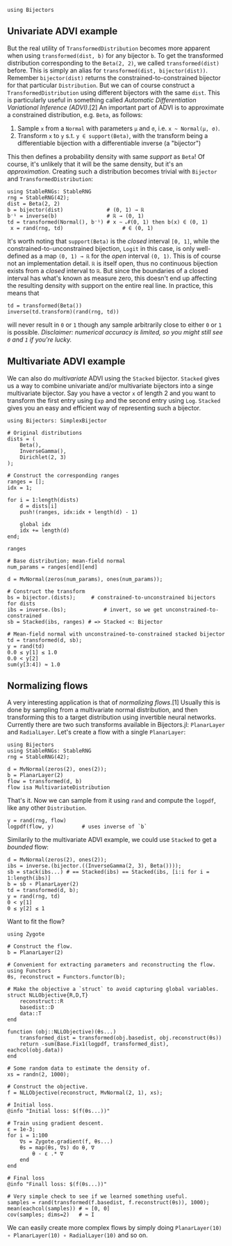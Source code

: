 ```@setup advi
using Bijectors
```

## Univariate ADVI example
But the real utility of `TransformedDistribution` becomes more apparent when using `transformed(dist, b)` for any bijector `b`. To get the transformed distribution corresponding to the `Beta(2, 2)`, we called `transformed(dist)` before. This is simply an alias for `transformed(dist, bijector(dist))`. Remember `bijector(dist)` returns the constrained-to-constrained bijector for that particular `Distribution`. But we can of course construct a `TransformedDistribution` using different bijectors with the same `dist`. This is particularly useful in something called _Automatic Differentiation Variational Inference (ADVI)_.[2] An important part of ADVI is to approximate a constrained distribution, e.g. `Beta`, as follows:
1. Sample `x` from a `Normal` with parameters `μ` and `σ`, i.e. `x ~ Normal(μ, σ)`.
2. Transform `x` to `y` s.t. `y ∈ support(Beta)`, with the transform being a differentiable bijection with a differentiable inverse (a "bijector")

This then defines a probability density with same _support_ as `Beta`! Of course, it's unlikely that it will be the same density, but it's an _approximation_. Creating such a distribution becomes trivial with `Bijector` and `TransformedDistribution`:

```@repl advi
using StableRNGs: StableRNG
rng = StableRNG(42);
dist = Beta(2, 2)
b = bijector(dist)              # (0, 1) → ℝ
b⁻¹ = inverse(b)                # ℝ → (0, 1)
td = transformed(Normal(), b⁻¹) # x ∼ 𝓝(0, 1) then b(x) ∈ (0, 1)
 x = rand(rng, td)                   # ∈ (0, 1)
```

It's worth noting that `support(Beta)` is the _closed_ interval `[0, 1]`, while the constrained-to-unconstrained bijection, `Logit` in this case, is only well-defined as a map `(0, 1) → ℝ` for the _open_ interval `(0, 1)`. This is of course not an implementation detail. `ℝ` is itself open, thus no continuous bijection exists from a _closed_ interval to `ℝ`. But since the boundaries of a closed interval has what's known as measure zero, this doesn't end up affecting the resulting density with support on the entire real line. In practice, this means that

```@repl advi
td = transformed(Beta())
inverse(td.transform)(rand(rng, td))
```

will never result in `0` or `1` though any sample arbitrarily close to either `0` or `1` is possible. _Disclaimer: numerical accuracy is limited, so you might still see `0` and `1` if you're lucky._

## Multivariate ADVI example
We can also do _multivariate_ ADVI using the `Stacked` bijector. `Stacked` gives us a way to combine univariate and/or multivariate bijectors into a singe multivariate bijector. Say you have a vector `x` of length 2 and you want to transform the first entry using `Exp` and the second entry using `Log`. `Stacked` gives you an easy and efficient way of representing such a bijector.

```@repl advi
using Bijectors: SimplexBijector

# Original distributions
dists = (
    Beta(),
    InverseGamma(),
    Dirichlet(2, 3)
);

# Construct the corresponding ranges
ranges = [];
idx = 1;

for i = 1:length(dists)
    d = dists[i]
    push!(ranges, idx:idx + length(d) - 1)

    global idx
    idx += length(d)
end;

ranges

# Base distribution; mean-field normal
num_params = ranges[end][end]

d = MvNormal(zeros(num_params), ones(num_params));

# Construct the transform
bs = bijector.(dists);     # constrained-to-unconstrained bijectors for dists
ibs = inverse.(bs);            # invert, so we get unconstrained-to-constrained
sb = Stacked(ibs, ranges) # => Stacked <: Bijector

# Mean-field normal with unconstrained-to-constrained stacked bijector
td = transformed(d, sb);
y = rand(td)
0.0 ≤ y[1] ≤ 1.0
0.0 < y[2]
sum(y[3:4]) ≈ 1.0
```

## Normalizing flows
A very interesting application is that of _normalizing flows_.[1] Usually this is done by sampling from a multivariate normal distribution, and then transforming this to a target distribution using invertible neural networks. Currently there are two such transforms available in Bijectors.jl: `PlanarLayer` and `RadialLayer`. Let's create a flow with a single `PlanarLayer`:

```@setup normalizing-flows
using Bijectors
using StableRNGs: StableRNG
rng = StableRNG(42);
```

```@repl normalizing-flows
d = MvNormal(zeros(2), ones(2));
b = PlanarLayer(2)
flow = transformed(d, b)
flow isa MultivariateDistribution
```

That's it. Now we can sample from it using `rand` and compute the `logpdf`, like any other `Distribution`.

```@repl normalizing-flows
y = rand(rng, flow)
logpdf(flow, y)         # uses inverse of `b`
```

Similarily to the multivariate ADVI example, we could use `Stacked` to get a _bounded_ flow:

```@repl normalizing-flows
d = MvNormal(zeros(2), ones(2));
ibs = inverse.(bijector.((InverseGamma(2, 3), Beta())));
sb = stack(ibs...) # == Stacked(ibs) == Stacked(ibs, [i:i for i = 1:length(ibs)]
b = sb ∘ PlanarLayer(2)
td = transformed(d, b);
y = rand(rng, td)
0 < y[1]
0 ≤ y[2] ≤ 1
```

Want to fit the flow?

```@repl normalizing-flows
using Zygote

# Construct the flow.
b = PlanarLayer(2)

# Convenient for extracting parameters and reconstructing the flow.
using Functors
θs, reconstruct = Functors.functor(b);

# Make the objective a `struct` to avoid capturing global variables.
struct NLLObjective{R,D,T}
    reconstruct::R
    basedist::D
    data::T
end

function (obj::NLLObjective)(θs...)
    transformed_dist = transformed(obj.basedist, obj.reconstruct(θs))
    return -sum(Base.Fix1(logpdf, transformed_dist), eachcol(obj.data))
end

# Some random data to estimate the density of.
xs = randn(2, 1000);

# Construct the objective.
f = NLLObjective(reconstruct, MvNormal(2, 1), xs);

# Initial loss.
@info "Initial loss: $(f(θs...))"

# Train using gradient descent.
ε = 1e-3;
for i = 1:100
    ∇s = Zygote.gradient(f, θs...)
    θs = map(θs, ∇s) do θ, ∇
        θ - ε .* ∇
    end
end

# Final loss
@info "Finall loss: $(f(θs...))"

# Very simple check to see if we learned something useful.
samples = rand(transformed(f.basedist, f.reconstruct(θs)), 1000);
mean(eachcol(samples)) # ≈ [0, 0]
cov(samples; dims=2)   # ≈ I
```

We can easily create more complex flows by simply doing `PlanarLayer(10) ∘ PlanarLayer(10) ∘ RadialLayer(10)` and so on.
